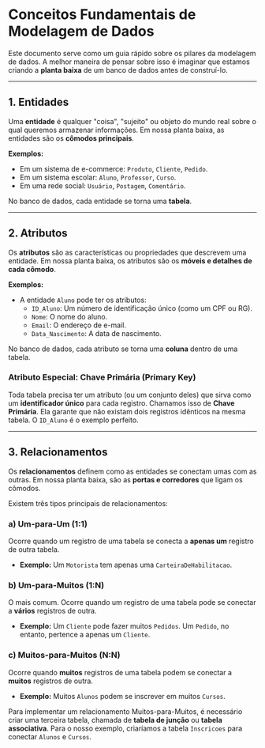 # Conceitos Fundamentais de Modelagem de Dados

Este documento serve como um guia rápido sobre os pilares da modelagem de dados. A melhor maneira de pensar sobre isso é imaginar que estamos criando a **planta baixa** de um banco de dados antes de construí-lo.

---

## 1. Entidades

Uma **entidade** é qualquer "coisa", "sujeito" ou objeto do mundo real sobre o qual queremos armazenar informações. Em nossa planta baixa, as entidades são os **cômodos principais**.

**Exemplos:**
- Em um sistema de e-commerce: `Produto`, `Cliente`, `Pedido`.
- Em um sistema escolar: `Aluno`, `Professor`, `Curso`.
- Em uma rede social: `Usuário`, `Postagem`, `Comentário`.

No banco de dados, cada entidade se torna uma **tabela**.

---

## 2. Atributos

Os **atributos** são as características ou propriedades que descrevem uma entidade. Em nossa planta baixa, os atributos são os **móveis e detalhes de cada cômodo**.

**Exemplos:**
- A entidade `Aluno` pode ter os atributos:
  - `ID_Aluno`: Um número de identificação único (como um CPF ou RG).
  - `Nome`: O nome do aluno.
  - `Email`: O endereço de e-mail.
  - `Data_Nascimento`: A data de nascimento.

No banco de dados, cada atributo se torna uma **coluna** dentro de uma tabela.

### Atributo Especial: Chave Primária (Primary Key)

Toda tabela precisa ter um atributo (ou um conjunto deles) que sirva como um **identificador único** para cada registro. Chamamos isso de **Chave Primária**. Ela garante que não existam dois registros idênticos na mesma tabela. O `ID_Aluno` é o exemplo perfeito.

---

## 3. Relacionamentos

Os **relacionamentos** definem como as entidades se conectam umas com as outras. Em nossa planta baixa, são as **portas e corredores** que ligam os cômodos.

Existem três tipos principais de relacionamentos:

### a) Um-para-Um (1:1)
Ocorre quando um registro de uma tabela se conecta a **apenas um** registro de outra tabela.
- **Exemplo:** Um `Motorista` tem apenas uma `CarteiraDeHabilitacao`.

### b) Um-para-Muitos (1:N)
O mais comum. Ocorre quando um registro de uma tabela pode se conectar a **vários** registros de outra.
- **Exemplo:** Um `Cliente` pode fazer muitos `Pedidos`. Um `Pedido`, no entanto, pertence a apenas um `Cliente`.

### c) Muitos-para-Muitos (N:N)
Ocorre quando **muitos** registros de uma tabela podem se conectar a **muitos** registros de outra.
- **Exemplo:** Muitos `Alunos` podem se inscrever em muitos `Cursos`.

Para implementar um relacionamento Muitos-para-Muitos, é necessário criar uma terceira tabela, chamada de **tabela de junção** ou **tabela associativa**. Para o nosso exemplo, criaríamos a tabela `Inscricoes` para conectar `Alunos` e `Cursos`.